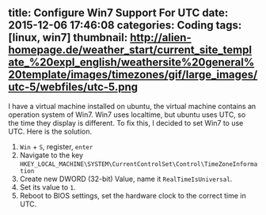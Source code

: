 title: Configure Win7 Support For UTC
date: 2015-12-06 17:46:08
categories: Coding
tags: [linux, win7]
thumbnail: http://alien-homepage.de/weather_start/current_site_template_%20expl_english/weathersite%20general%20template/images/timezones/gif/large_images/utc-5/webfiles/utc-5.png
---

I have a virtual machine installed on ubuntu, the virtual machine contains an operation system of Win7. Win7 uses localtime, but ubuntu uses UTC, so the time they display is different. To fix this, I decided to set Win7 to use UTC. Here is the solution.

1. `Win` + `S`, register, `enter`
2. Navigate to the key `HKEY_LOCAL_MACHINE\SYSTEM\CurrentControlSet\Control\TimeZoneInformation`
3. Create new DWORD (32-bit) Value, name it `RealTimeIsUniversal`.
4. Set its value to `1`.
5. Reboot to BIOS settings, set the hardware clock to the correct time in UTC.
